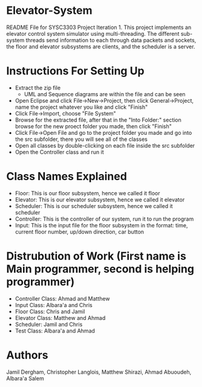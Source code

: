 # Elevator-System

README File for SYSC3303 Project Iteration 1. This project implements an elevator control system simulator using multi-threading. The different sub-system threads send information to each through data packets and sockets, the floor and elevator subsystems are clients, and the scheduler is a server.

# Instructions For Setting Up
-  Extract the zip file
    - UML and Sequence diagrams are within the file and can be seen
- Open Eclipse and click File->New->Project, then click General->Project, name the project whatever you like and click "Finish"
- Click File->Import, choose "File System"
- Browse for the extracted file, after that in the "Into Folder:" section browse for the new proect folder you made, then click "Finish"
- Click File->Open File and go to the project folder you made and go into the src subfolder, there you will see all of the classes
- Open all classes by double-clicking on each file inside the src subfolder
- Open the Controller class and run it

# Class Names Explained
- Floor: This is our floor subsystem, hence we called it floor
- Elevator: This is our elevator subsystem, hence we called it elevator
- Scheduler: This is our scheduler subsystem, hence we called it scheduler
- Controller: This is the controller of our system, run it to run the program
- Input: This is the input file for the floor subsystem in the format: time, current floor number, up/down direction, car button

# Distrubution of Work (First name is Main programmer, second is helping programmer)
- Controller Class: Ahmad and Matthew
- Input Class: Albara'a and Chris
- Floor Class: Chris and Jamil
- Elevator Class: Matthew and Ahmad
- Scheduler: Jamil and Chris
- Test Class: Albara'a and Ahmad 

# Authors
Jamil Dergham, Christopher Langlois, Matthew Shirazi, Ahmad Abuoudeh, Albara'a Salem 
